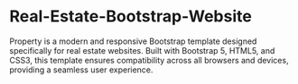 # Real-Estate-Bootstrap-Website
Property is a modern and responsive Bootstrap template designed specifically for real estate websites. Built with Bootstrap 5, HTML5, and CSS3, this template ensures compatibility across all browsers and devices, providing a seamless user experience.

